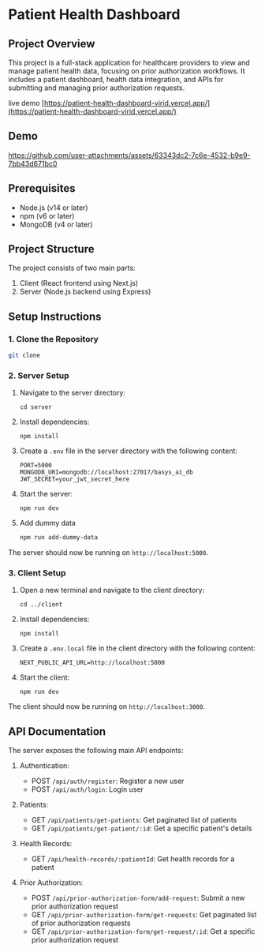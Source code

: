 # Patient Health Dashboard

## Project Overview

This project is a full-stack application for healthcare providers to view and manage patient health data, focusing on prior authorization workflows. It includes a patient dashboard, health data integration, and APIs for submitting and managing prior authorization requests.

live demo [https://patient-health-dashboard-virid.vercel.app/](https://patient-health-dashboard-virid.vercel.app/)

## Demo

https://github.com/user-attachments/assets/63343dc2-7c6e-4532-b9e9-7bb43d671bc0


## Prerequisites

- Node.js (v14 or later)
- npm (v6 or later)
- MongoDB (v4 or later)

## Project Structure

The project consists of two main parts:
1. Client (React frontend using Next.js)
2. Server (Node.js backend using Express)

## Setup Instructions

### 1. Clone the Repository

```bash
git clone 
```

### 2. Server Setup

1. Navigate to the server directory:
   ```
   cd server
   ```

2. Install dependencies:
   ```
   npm install
   ```

3. Create a `.env` file in the server directory with the following content:
   ```
   PORT=5000
   MONGODB_URI=mongodb://localhost:27017/basys_ai_db
   JWT_SECRET=your_jwt_secret_here
   ```

4. Start the server:
   ```
   npm run dev
   ```

5. Add dummy data
   ```bash
   npm run add-dummy-data
   ```


The server should now be running on `http://localhost:5000`.

### 3. Client Setup

1. Open a new terminal and navigate to the client directory:
   ```
   cd ../client
   ```

2. Install dependencies:
   ```
   npm install
   ```

3. Create a `.env.local` file in the client directory with the following content:
   ```
   NEXT_PUBLIC_API_URL=http://localhost:5000
   ```

4. Start the client:
   ```
   npm run dev
   ```

The client should now be running on `http://localhost:3000`.

## API Documentation

The server exposes the following main API endpoints:

1. Authentication:
   - POST `/api/auth/register`: Register a new user
   - POST `/api/auth/login`: Login user

2. Patients:
   - GET `/api/patients/get-patients`: Get paginated list of patients
   - GET `/api/patients/get-patient/:id`: Get a specific patient's details

3. Health Records:
   - GET `/api/health-records/:patientId`: Get health records for a patient

4. Prior Authorization:
   - POST `/api/prior-authorization-form/add-request`: Submit a new prior authorization request
   - GET `/api/prior-authorization-form/get-requests`: Get paginated list of prior authorization requests
   - GET `/api/prior-authorization-form/get-request/:id`: Get a specific prior authorization request


